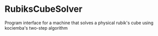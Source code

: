 # RubiksCubeSolver
Program interface for a machine that solves a physical rubik's cube using kociemba's two-step algorithm
